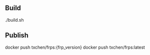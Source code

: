 ## Build

./build.sh

## Publish

docker push txchen/frps:{frp_version}
docker push txchen/frps:latest
